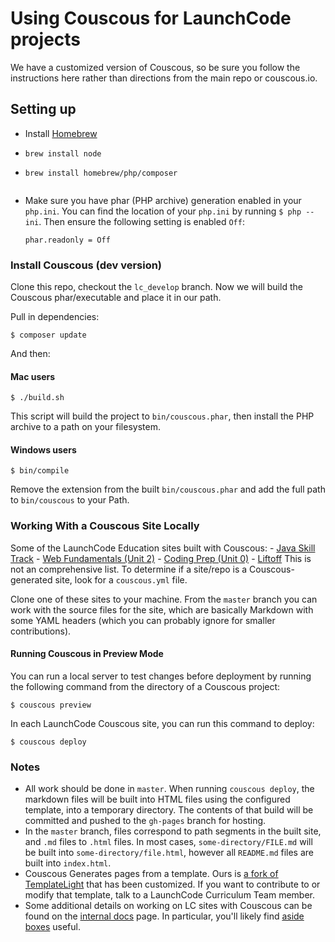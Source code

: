 # Using Couscous for LaunchCode projects

We have a customized version of Couscous, so be sure you follow the instructions here rather than directions from the main repo or couscous.io.

## Setting up

- Install [Homebrew](http://brew.sh/)
- `brew install node`
- `brew install homebrew/php/composer`
    ```
- Make sure you have phar (PHP archive) generation enabled in your `php.ini`. You can find the location of your `php.ini` by running `$ php --ini`. Then ensure the following setting is enabled `Off`:

    ```nohighlight
    phar.readonly = Off
    ```

### Install Couscous (dev version)

Clone this repo, checkout the `lc_develop` branch. Now we will build the Couscous phar/executable and place it in our path.

Pull in dependencies:
```nohighlight
$ composer update
```

And then:

#### Mac users

```nohighlight
$ ./build.sh
```
This script will build the project to `bin/couscous.phar`, then install the PHP archive to a path on your filesystem.

#### Windows users

```nohighlight
$ bin/compile
```

Remove the extension from the built `bin/couscous.phar` and add the full path to `bin/couscous` to your Path.

### Working With a Couscous Site Locally

Some of the LaunchCode Education sites built with Couscous:
    - [Java Skill Track](https://github.com/LaunchCodeEducation/skills-back-end-java)
    - [Web Fundamentals (Unit 2)](https://github.com/LaunchCodeEducation/web-fundamentals)
    - [Coding Prep (Unit 0)](https://github.com/LaunchCodeEducation/coding-prep)
    - [Liftoff](https://github.com/LaunchCodeEducation/liftoff)
    This is not an comprehensive list. To determine if a site/repo is a Couscous-generated site, look for a `couscous.yml` file.

Clone one of these sites to your machine. From the `master` branch you can work with the source files for the site, which are basically Markdown with some YAML headers (which you can probably ignore for smaller contributions).

#### Running Couscous in Preview Mode

You can run a local server to test changes before deployment by running the following command from the directory of a Couscous project:

```nohighlight
$ couscous preview
```

In each LaunchCode Couscous site, you can run this command to deploy:

```nohighlight
$ couscous deploy
```

### Notes

- All work should be done in `master`. When running `couscous deploy`, the markdown files will be built into HTML files using the configured template, into a temporary directory. The contents of that build will be committed and pushed to the `gh-pages` branch for hosting.
- In the `master` branch, files correspond to path segments in the built site, and `.md` files to `.html` files. In most cases, `some-directory/FILE.md` will be built into `some-directory/file.html`, however all `README.md` files are built into `index.html`.
- Couscous Generates pages from a template. Ours is [a fork of TemplateLight](https://github.com/LaunchCodeEducation/Template-Light) that has been customized. If you want to contribute to or modify that template, talk to a LaunchCode Curriculum Team member.
- Some additional details on working on LC sites with Couscous can be found on the [internal docs](http://education.launchcode.org/internal-docs/) page. In particular, you'll likely find [aside boxes](http://education.launchcode.org/internal-docs/aside-boxes/) useful.

